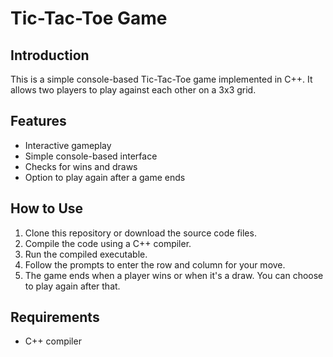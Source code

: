 # Tic-Tac-Toe Game

## Introduction
This is a simple console-based Tic-Tac-Toe game implemented in C++. It allows two players to play against each other on a 3x3 grid.

## Features
- Interactive gameplay
- Simple console-based interface
- Checks for wins and draws
- Option to play again after a game ends

## How to Use
1. Clone this repository or download the source code files.
2. Compile the code using a C++ compiler.
3. Run the compiled executable.
4. Follow the prompts to enter the row and column for your move.
5. The game ends when a player wins or when it's a draw. You can choose to play again after that.

## Requirements
- C++ compiler


